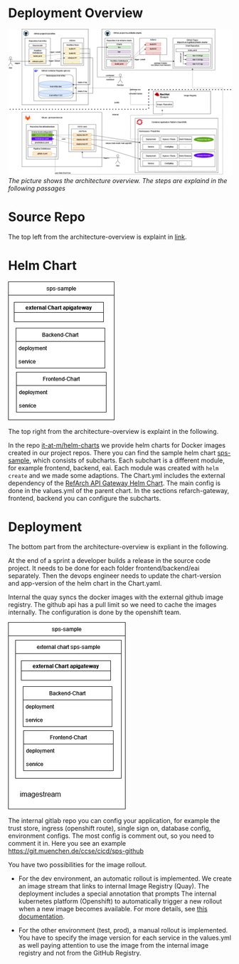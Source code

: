 # Deployment Overview

![architecture-overview](images/ci_cd_github_big_picture_public.drawio.png)
_The picture shows the architecture overview. The steps are explaind in the following passages_

# Source Repo

The top left from the architecture-overview is explaint in [link](./workflows.md).

# Helm Chart

![architekture-external-helm-chart](images/external-helm-chart.drawio.png)

The top right from the architecture-overview is explaint in the following.

In the repo [it-at-m/helm-charts](https://github.com/it-at-m/helm-charts) we provide helm charts for Docker images created in our project repos. There you can find the sample helm chart [sps-sample](https://github.com/it-at-m/helm-charts/tree/main/charts/sps-sample), which consists of subcharts. Each subchart is a different module, for example frontend, backend, eai. Each module was created with `helm create` and we made some adaptions. The Chart.yml includes the external dependency of the [RefArch API Gateway Helm Chart](https://github.com/it-at-m/helm-charts/tree/main/charts/refarch-gateway). The main config is done in the values.yml of the parent chart. In the sections refarch-gateway, frontend, backend you can configure the subcharts.

# Deployment

The bottom part from the architecture-overview is expliant in the following.

At the end of a sprint a developer builds a release in the source code project. It needs to be done for each folder frontend/backend/eai separately. Then the devops engineer needs to update the chart-version and app-version of the helm chart in the Chart.yaml.

Internal the quay syncs the docker images with the external github image registry. The github api has a pull limit so we need to cache the images internally. The configuration is done by the openshift team.

![architekture-internal-helm-chart](images/internal-chart.drawio.png)

The internal gitlab repo you can config your application, for example the trust store, ingress (openshift route), single sign on, database config, environment configs. The most config is comment out, so you need to comment it in. Here you see an example https://git.muenchen.de/ccse/cicd/sps-github

You have two possibilities for the image rollout.

- For the dev environment, an automatic rollout is implemented. We create an image stream that links to internal Image Registry (Quay). The deployment includes a special annotation that prompts The internal kubernetes platform (Openshift) to automatically trigger a new rollout when a new image becomes available. For more details, see [this documentation](https://docs.redhat.com/en/documentation/openshift_container_platform/4.17/html/images/triggering-updates-on-imagestream-changes#triggering-updates-on-imagestream-changes).

- For the other environment (test, prod), a manual rollout is implemented. You have to specify the image version for each service in the values.yml as well paying attention to use the image from the internal image registry and not from the GitHub Registry.

